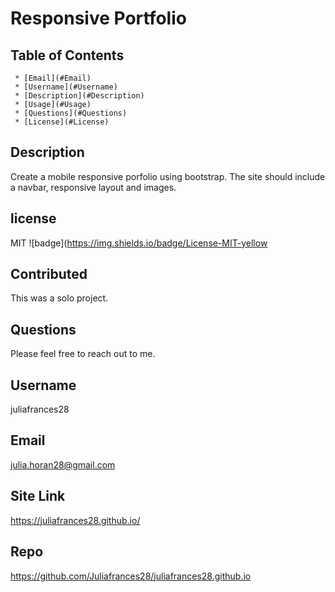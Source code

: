
  # Responsive Portfolio 

   ## Table of Contents
     * [Email](#Email)
     * [Username](#Username)
     * [Description](#Description)
     * [Usage](#Usage)
     * [Questions](#Questions)
     * [License](#License)
     
  ## Description
  Create a mobile responsive porfolio using bootstrap. The site should  include a navbar, responsive layout and images.   

  ## license 
   MIT
  ![badge](https://img.shields.io/badge/License-MIT-yellow

  ## Contributed
  This was a solo project. 

  ## Questions 
   Please feel free to reach out to me. 

  ## Username
  juliafrances28


  ## Email 
  julia.horan28@gmail.com
  
  ## Site Link 
  https://juliafrances28.github.io/

  ## Repo
  https://github.com/Juliafrances28/juliafrances28.github.io


